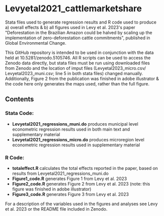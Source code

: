 # Levyetal2021_cattlemarketshare
Stata files used to generate regression results and R code used to produce a) overall effects & b) all figures used in Levy et al. 2023's paper "Deforestation in the Brazilian Amazon could be halved by scaling up the implementation of zero-deforestation cattle commitments", published in Global Environmental Change.

This GitHub repository is intended to be used in conjunction with the data held at 10.5281/zenodo.5105746. All R scripts can be used to access the Zenodo data directly, but stata files must be run using downloaded files from Zenodo and the location of imput files (Levyetal2023_micro.csv/ Levyetal2023_muni.csv; line 5 in both stata files) changed manually. Additionally, Figure 2 from the publication was finished in adobe illustrator & the code here only generates the maps used, rather than the full figure.

## Contents

### Stata Code:
- **Levyetal2021_regressions_muni.do** produces municipal level econometric regression results used in both main text and supplementary material
- **Levyetal2021_regressions_micro.do** produces microregion level econometric regression results used in supplementary material

### R Code:
- **totaleffect.R** calculates the total effects reported in the paper, based on results from Levyetal2021_regressions_muni.do
- **Figure1_code.R** generates Figure 1 from Levy et al. 2023
- **Figure2_code.R** generates Figure 2 from Levy et al. 2023 (note: this figure was finished in adobe illustrator)
- **Figure3_code.R** generates Figure 3 from Levy et al. 2023

For a description of the variables used in the figures and analyses see Levy et al. 2023 or the README file included in Zenodo.
